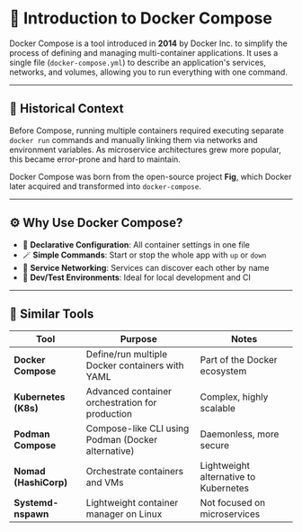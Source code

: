 # 🧩 Introduction to Docker Compose

Docker Compose is a tool introduced in **2014** by Docker Inc. to simplify the process of defining and managing multi-container applications. It uses a single file (`docker-compose.yml`) to describe an application's services, networks, and volumes, allowing you to run everything with one command.

---

## 📜 Historical Context

Before Compose, running multiple containers required executing separate `docker run` commands and manually linking them via networks and environment variables. As microservice architectures grew more popular, this became error-prone and hard to maintain.

Docker Compose was born from the open-source project **Fig**, which Docker later acquired and transformed into `docker-compose`.

---

## ⚙️ Why Use Docker Compose?

- 🧠 **Declarative Configuration**: All container settings in one file
- 🪄 **Simple Commands**: Start or stop the whole app with `up` or `down`
- 🔗 **Service Networking**: Services can discover each other by name
- 🧪 **Dev/Test Environments**: Ideal for local development and CI

---

## 🔁 Similar Tools

| Tool                  | Purpose                                            | Notes                                 |
| --------------------- | -------------------------------------------------- | ------------------------------------- |
| **Docker Compose**    | Define/run multiple Docker containers with YAML    | Part of the Docker ecosystem          |
| **Kubernetes (K8s)**  | Advanced container orchestration for production    | Complex, highly scalable              |
| **Podman Compose**    | Compose-like CLI using Podman (Docker alternative) | Daemonless, more secure               |
| **Nomad (HashiCorp)** | Orchestrate containers and VMs                     | Lightweight alternative to Kubernetes |
| **Systemd-nspawn**    | Lightweight container manager on Linux             | Not focused on microservices          |
